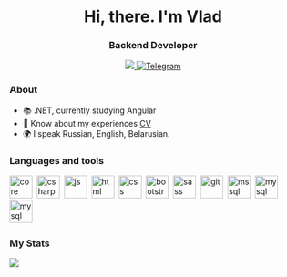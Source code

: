 <div id="header" align="center">
    <h1>Hi, there. I'm Vlad</h1>
    <h3>Backend Developer</h3>
</div>


<div id="social" align="center">
    <!--<a href="https://www.linkedin.com/in/vladislav-kruglikov-a10b05184/">
    <img src="https://img.shields.io/badge/LinkedIn-blue?style=for-the-badge&logo=linkedin&logoColor=white%20" alt="LinkedIn"/>
    </a>-->
    <a href="mailto:vladislavkrglikov@gmail.com">
    <img src="https://img.shields.io/badge/Gmail-%23D44638?style=for-the-badge&logo=gmail&logoColor=white%20" />
    </a>
    <a href="https://t.me/l1ghtninG_G">
    <img src="https://img.shields.io/badge/Telegram-0088CC?style=for-the-badge&logo=telegram&logoColor=white%20" alt="Telegram" />
    </a>
</div>


### About
- :books: .NET, currently studying Angular
- :adult: Know about my experiences [CV](https://disk.yandex.ru/i/Fi3r23sIli1fEA)
- :earth_africa: I speak Russian, English, Belarusian.


### Languages and tools
<img src="https://cdn.jsdelivr.net/gh/devicons/devicon/icons/dotnetcore/dotnetcore-original.svg" title="core" width="40" height="40"/>&nbsp;
<img src="https://cdn.jsdelivr.net/gh/devicons/devicon/icons/csharp/csharp-original.svg" title="csharp" width="40" height="40"/>&nbsp;
<img src="https://cdn.jsdelivr.net/gh/devicons/devicon/icons/javascript/javascript-original.svg" title="js" width="40" height="40"/>&nbsp;
<img src="https://cdn.jsdelivr.net/gh/devicons/devicon/icons/html5/html5-original.svg" title="html" width="40" height="40"/>&nbsp;
<img src="https://cdn.jsdelivr.net/gh/devicons/devicon/icons/css3/css3-original.svg" title="css" width="40" height="40"/>&nbsp;
<img src="https://cdn.jsdelivr.net/gh/devicons/devicon/icons/bootstrap/bootstrap-original.svg" title="bootstrap" width="40" height="40"/>&nbsp;
<img src="https://cdn.jsdelivr.net/gh/devicons/devicon/icons/sass/sass-original.svg" title="sass" width="40" height="40"/>&nbsp;
<img src="https://cdn.jsdelivr.net/gh/devicons/devicon/icons/git/git-original.svg" title="git" width="40" height="40"/>&nbsp;
<img src="https://cdn.jsdelivr.net/gh/devicons/devicon/icons/microsoftsqlserver/microsoftsqlserver-plain-wordmark.svg" title="mssql" width="40" height="40"/>&nbsp;
<img src="https://cdn.jsdelivr.net/gh/devicons/devicon/icons/mysql/mysql-original.svg" title="mysql" width="40" height="40"/>&nbsp;
<img src="https://cdn.jsdelivr.net/gh/devicons/devicon/icons/unity/unity-original.svg" title="mysql" width="40" height="40"/>&nbsp;

          

### My Stats
![](http://github-profile-summary-cards.vercel.app/api/cards/repos-per-language?username=l1ghtnibGG&theme=apprentice)

          
          

          
          
          
